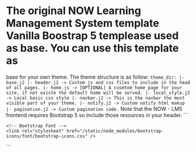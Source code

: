 # The original NOW Learning Management System template Vanilla Boostrap 5 templease used as base. You can use this template as
base for your own theme. The theme structure is as follow: ``` theme_dir: |- base.j2 |- header.j2 -> Custom js and css files to
include in the head of all pages. |- home.js -> [OPTIONAL] A cusmtom home page for your site, if not existe the default home
will be served. |- local_style.j2 -> Local basic css style |- navbar.j2 -> This is the navbar the most visible part of your
theme. |- notify.j2 -> Custom notify html makup |- pagination.j2 -> Custom pagination code. ``` Note that the NOW - LMS
frontend requires Bootstrap 5 so include those resources in your header. ```
<head>
    <!-- Bootstrap core CSS -->
    <link rel="stylesheet" href="/static/node_modules/bootstrap/dist/css/bootstrap.css" />
    <script src="/static/node_modules/bootstrap/dist/js/bootstrap.bundle.js"></script>

    <!-- Bootstrap Font -->
    <link rel="stylesheet" href="/static/node_modules/bootstrap-icons/font/bootstrap-icons.css" />
</head>
```
